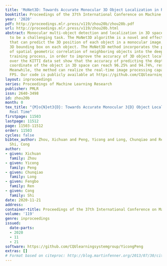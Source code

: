 ```yaml
---
title: 'MoNet3D: Towards Accurate Monocular 3D Object Localization in Real Time'
booktitle: Proceedings of the 37th International Conference on Machine Learning
year: '2020'
pdf: http://proceedings.mlr.press/v119/zhou20b/zhou20b.pdf
url: http://proceedings.mlr.press/v119/zhou20b.html
abstract: Monocular multi-object detection and localization in 3D space has been proven
  to be a challenging task. The MoNet3D algorithm is a novel and effective framework
  that can predict the 3D position of each object in a monocular image, and draw a
  3D bounding box on each object. The MoNet3D method incorporates the prior knowledge
  of spatial geometric correlation of neighboring objects into the deep neural network
  training process, in order to improve the accuracy of 3D object localization. Experiments
  over the KITTI data set show that the accuracy of predicting the depth and horizontal
  coordinate of the object in 3D space can reach 96.25% and 94.74%, respectively.
  Meanwhile, the method can realize the real-time image processing capability of 27.85
  FPS. Our code is publicly available at https://github.com/CQUlearningsystemgroup/YicongPeng
layout: inproceedings
series: Proceedings of Machine Learning Research
publisher: PMLR
issn: 2640-3498
id: zhou20b
month: 0
tex_title: "{M}o{N}et3{D}: Towards Accurate Monocular 3{D} Object Localization in
  Real Time"
firstpage: 11503
lastpage: 11512
page: 11503-11512
order: 11503
cycles: false
bibtex_author: Zhou, Xichuan and Peng, Yicong and Long, Chunqiao and Ren, Fengbo and
  Shi, Cong
author:
- given: Xichuan
  family: Zhou
- given: Yicong
  family: Peng
- given: Chunqiao
  family: Long
- given: Fengbo
  family: Ren
- given: Cong
  family: Shi
date: 2020-11-21
address: 
container-title: Proceedings of the 37th International Conference on Machine Learning
volume: '119'
genre: inproceedings
issued:
  date-parts:
  - 2020
  - 11
  - 21
software: https://github.com/CQUlearningsystemgroup/YicongPeng
extras: []
# Format based on citeproc: http://blog.martinfenner.org/2013/07/30/citeproc-yaml-for-bibliographies/
---
```


